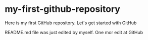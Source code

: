 # my-first-github-repository
Here is my first GitHub repository.  Let's get started with GitHub

README.md file was just edited by myself. One mor edit at GitHub
